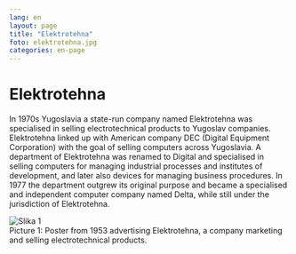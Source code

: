 ```yaml
---
lang: en
layout: page
title: "Elektrotehna"
foto: elektrotehna.jpg
categories: en-page
---
```


# Elektrotehna
In 1970s Yugoslavia a state-run company named Elektrotehna was specialised in selling
electrotechnical products to Yugoslav companies. Elektrotehna linked up with American
company DEC (Digital Equipment Corporation) with the goal of selling computers across
Yugoslavia. A department of Elektrotehna was renamed to Digital and specialised in selling
computers for managing industrial processes and institutes of development, and later also
devices for managing business procedures. In 1977 the department outgrew its original
purpose and became a specialised and independent computer company named Delta, while
still under the jurisdiction of Elektrotehna.

![Slika 1](../assets/img/zgodovina/elek1.png)  
Picture 1: Poster from 1953 advertising Elektrotehna, a company marketing and selling
electrotechnical products.
